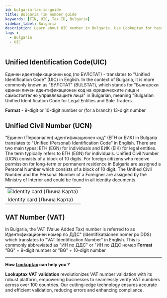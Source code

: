 ```yaml
---
id: bulgaria-tax-id-guide
title: Bulgaria TIN number guide
keywords: [TIN, UIC, Tax ID, Bulgaria]
sidebar_label: Bulgaria
description: Learn about UIC number in Bulgaria. Use Lookuptax for hassle-free tax id validation in Bulgaria and other 100+ countries
tags : 
  - Bulgaria
  - UIC
---
```


##  Unified Identification Code(UIC)
Единен идентификационен код (по БУЛСТАТ) - translates to "Unified Identification Code" (UIC) in English. In the context of Bulgaria, it is more commonly known as "БУЛСТАТ" (BULSTAT), which stands for "Български единен личен идентификационен код на юридическите лица и самостоятелно управляващите лица" in Bulgarian, meaning "Bulgarian Unified Identification Code for Legal Entities and Sole Traders.

**Format**  - 9-digit or 10-digit number or (for a branch) 13-digit number

## Unified Civil Number (UCN)
"Единен (Персонален) идентификационен код" (ЕГН or ЕИК) in Bulgaria translates to "Unified (Personal) Identification Code" in English. There are two main types: ЕГН (EGN) for individuals and ЕИК (EIK) for legal entities. The term typically refers to ЕГН (EGN) for individuals. Unified Civil Number (UCN) consists of a block of 10 digits. For foreign citizens who receive permission for long-term or permanent residence in Bulgaria are assigned a Personal Number which consists of a block of 10 digit. The Unified Civil Number and the Personal Number of a Foreigner are assigned by the Ministry of Interior and could be found in all identity documents

<table align="center" border="0px" border-color="#dedede"><tr><td>
  <img src="/docs/img/taxid/Identity-card.PNG" alt="Identity card (Лична Карта)"/>
  </td></tr>
  <tr><td>Identity card (Лична Карта)</td></tr>
</table>

## VAT Number (VAT)
In Bulgaria, the VAT (Value Added Tax) number is referred to as Идентификационен номер по ДДС" (Identifikatsionen nomer po DDS) which translates to "VAT Identification Number" in English. This is commonly abbreviated as "ИН по ДДС" or "ИН по ДДС номер
**Format** "BG" + 9-digit number or "BG" + 10-digit number

----
**How [Lookuptax](https://lookuptax.com/) can help you ?**

**Lookuptax VAT validation** revolutionizes VAT number validation with its robust platform, empowering businesses to seamlessly verify VAT numbers across over 100 countries. Our cutting-edge technology ensures accurate and efficient validation, reducing errors and enhancing compliance.
